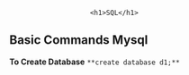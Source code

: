 
						<h1>SQL</h1>


<h2>Basic Commands Mysql</h2>

 **To Create Database**     `**create database d1;**`	       





					
